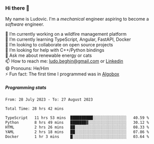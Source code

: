 ### Hi there 👋

My name is Ludovic. I'm a *mechanical* engineer aspiring to become a *software* engineer.

 🔭 I’m currently working on a wildfire management platform<br/>
 🌱 I’m currently learning TypeScript, Angular, FastAPI, Docker<br/>
 👯 I’m looking to collaborate on open source projects<br/>
 🤔 I’m looking for help with C++/Python bindings<br/>
 💬 Ask me about renewable energy or cats<br/>
 📫 How to reach me: ludo.beghin@gmail.com or [Linkedin](https://www.linkedin.com/in/ludovic-beghin/)<br/>
 😄 Pronouns: He/Him<br/>
 ⚡ Fun fact: The first time I programmed was in [Algobox](https://fr.wikipedia.org/wiki/Algobox)<br/>

##### Programming stats
<!--START_SECTION:waka-->

```txt
From: 28 July 2023 - To: 27 August 2023

Total Time: 28 hrs 42 mins

TypeScript   11 hrs 53 mins  ██████████░░░░░░░░░░░░░░░   40.59 %
Python       8 hrs 49 mins   ███████▓░░░░░░░░░░░░░░░░░   30.12 %
HTML         2 hrs 26 mins   ██░░░░░░░░░░░░░░░░░░░░░░░   08.33 %
YAML         2 hrs 18 mins   ██░░░░░░░░░░░░░░░░░░░░░░░   07.86 %
Docker       1 hr 3 mins     █░░░░░░░░░░░░░░░░░░░░░░░░   03.64 %
```

<!--END_SECTION:waka-->
